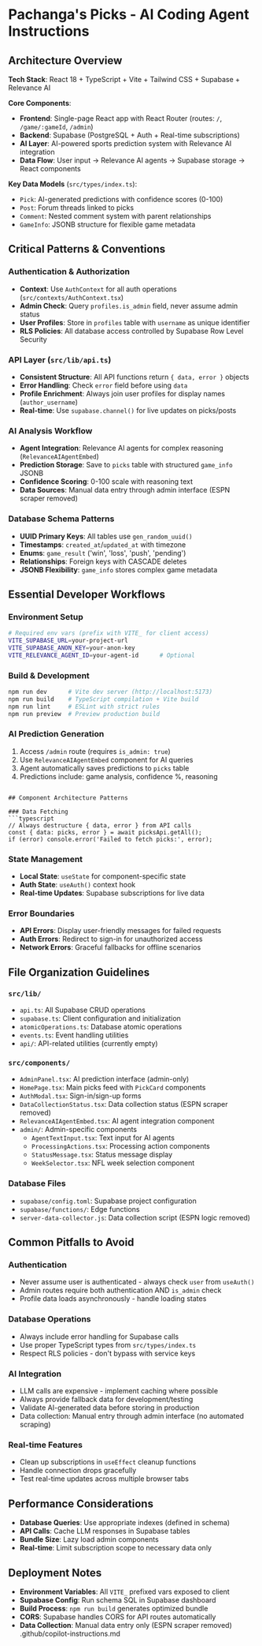 # Pachanga's Picks - AI Coding Agent Instructions

## Architecture Overview

**Tech Stack**: React 18 + TypeScript + Vite + Tailwind CSS + Supabase + Relevance AI

**Core Components**:
- **Frontend**: Single-page React app with React Router (routes: `/`, `/game/:gameId`, `/admin`)
- **Backend**: Supabase (PostgreSQL + Auth + Real-time subscriptions)
- **AI Layer**: AI-powered sports prediction system with Relevance AI integration
- **Data Flow**: User input → Relevance AI agents → Supabase storage → React components

**Key Data Models** (`src/types/index.ts`):
- `Pick`: AI-generated predictions with confidence scores (0-100)
- `Post`: Forum threads linked to picks
- `Comment`: Nested comment system with parent relationships
- `GameInfo`: JSONB structure for flexible game metadata

## Critical Patterns & Conventions

### Authentication & Authorization
- **Context**: Use `AuthContext` for all auth operations (`src/contexts/AuthContext.tsx`)
- **Admin Check**: Query `profiles.is_admin` field, never assume admin status
- **User Profiles**: Store in `profiles` table with `username` as unique identifier
- **RLS Policies**: All database access controlled by Supabase Row Level Security

### API Layer (`src/lib/api.ts`)
- **Consistent Structure**: All API functions return `{ data, error }` objects
- **Error Handling**: Check `error` field before using `data`
- **Profile Enrichment**: Always join user profiles for display names (`author_username`)
- **Real-time**: Use `supabase.channel()` for live updates on picks/posts

### AI Analysis Workflow
- **Agent Integration**: Relevance AI agents for complex reasoning (`RelevanceAIAgentEmbed`)
- **Prediction Storage**: Save to `picks` table with structured `game_info` JSONB
- **Confidence Scoring**: 0-100 scale with reasoning text
- **Data Sources**: Manual data entry through admin interface (ESPN scraper removed)

### Database Schema Patterns
- **UUID Primary Keys**: All tables use `gen_random_uuid()`
- **Timestamps**: `created_at`/`updated_at` with timezone
- **Enums**: `game_result` ('win', 'loss', 'push', 'pending')
- **Relationships**: Foreign keys with CASCADE deletes
- **JSONB Flexibility**: `game_info` stores complex game metadata

## Essential Developer Workflows

### Environment Setup
```bash
# Required env vars (prefix with VITE_ for client access)
VITE_SUPABASE_URL=your-project-url
VITE_SUPABASE_ANON_KEY=your-anon-key
VITE_RELEVANCE_AGENT_ID=your-agent-id      # Optional
```

### Build & Development
```bash
npm run dev      # Vite dev server (http://localhost:5173)
npm run build    # TypeScript compilation + Vite build
npm run lint     # ESLint with strict rules
npm run preview  # Preview production build
```

### AI Prediction Generation
1. Access `/admin` route (requires `is_admin: true`)
2. Use `RelevanceAIAgentEmbed` component for AI queries
3. Agent automatically saves predictions to `picks` table
4. Predictions include: game analysis, confidence %, reasoning


```

## Component Architecture Patterns

### Data Fetching
```typescript
// Always destructure { data, error } from API calls
const { data: picks, error } = await picksApi.getAll();
if (error) console.error('Failed to fetch picks:', error);
```

### State Management
- **Local State**: `useState` for component-specific state
- **Auth State**: `useAuth()` context hook
- **Real-time Updates**: Supabase subscriptions for live data

### Error Boundaries
- **API Errors**: Display user-friendly messages for failed requests
- **Auth Errors**: Redirect to sign-in for unauthorized access
- **Network Errors**: Graceful fallbacks for offline scenarios

## File Organization Guidelines

### `src/lib/`
- `api.ts`: All Supabase CRUD operations
- `supabase.ts`: Client configuration and initialization
- `atomicOperations.ts`: Database atomic operations
- `events.ts`: Event handling utilities
- `api/`: API-related utilities (currently empty)

### `src/components/`
- `AdminPanel.tsx`: AI prediction interface (admin-only)
- `HomePage.tsx`: Main picks feed with `PickCard` components
- `AuthModal.tsx`: Sign-in/sign-up forms
- `DataCollectionStatus.tsx`: Data collection status (ESPN scraper removed)
- `RelevanceAIAgentEmbed.tsx`: AI agent integration component
- `admin/`: Admin-specific components
  - `AgentTextInput.tsx`: Text input for AI agents
  - `ProcessingActions.tsx`: Processing action components
  - `StatusMessage.tsx`: Status message display
  - `WeekSelector.tsx`: NFL week selection component

### Database Files
- `supabase/config.toml`: Supabase project configuration
- `supabase/functions/`: Edge functions
- `server-data-collector.js`: Data collection script (ESPN logic removed)

## Common Pitfalls to Avoid

### Authentication
- Never assume user is authenticated - always check `user` from `useAuth()`
- Admin routes require both authentication AND `is_admin` check
- Profile data loads asynchronously - handle loading states

### Database Operations
- Always include error handling for Supabase calls
- Use proper TypeScript types from `src/types/index.ts`
- Respect RLS policies - don't bypass with service keys

### AI Integration
- LLM calls are expensive - implement caching where possible
- Always provide fallback data for development/testing
- Validate AI-generated data before storing in production
- Data collection: Manual entry through admin interface (no automated scraping)

### Real-time Features
- Clean up subscriptions in `useEffect` cleanup functions
- Handle connection drops gracefully
- Test real-time updates across multiple browser tabs

## Performance Considerations

- **Database Queries**: Use appropriate indexes (defined in schema)
- **API Calls**: Cache LLM responses in Supabase tables
- **Bundle Size**: Lazy load admin components
- **Real-time**: Limit subscription scope to necessary data only

## Deployment Notes

- **Environment Variables**: All `VITE_` prefixed vars exposed to client
- **Supabase Config**: Run schema SQL in Supabase dashboard
- **Build Process**: `npm run build` generates optimized bundle
- **CORS**: Supabase handles CORS for API routes automatically
- **Data Collection**: Manual data entry only (ESPN scraper removed)</content>
<parameter name="filePath">.github/copilot-instructions.md